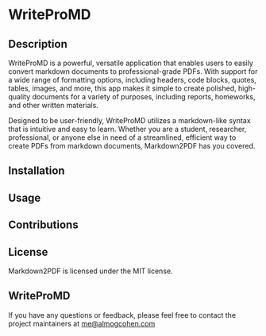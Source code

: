 # WriteProMD
## Description 
WriteProMD is a powerful, versatile application that enables users to easily convert markdown documents to professional-grade PDFs. With support for a wide range of formatting options, including headers, code blocks, quotes, tables, images, and more, this app makes it simple to create polished, high-quality documents for a variety of purposes, including reports, homeworks, and other written materials.

Designed to be user-friendly, WriteProMD utilizes a markdown-like syntax that is intuitive and easy to learn. Whether you are a student, researcher, professional, or anyone else in need of a streamlined, efficient way to create PDFs from markdown documents, Markdown2PDF has you covered.

## Installation

## Usage

## Contributions

## License

Markdown2PDF is licensed under the MIT license.

## WriteProMD
If you have any questions or feedback, please feel free to contact the project maintainers at me@almogcohen.com
